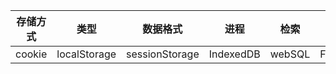 存储方式 | 类型 | 数据格式 | 进程 | 检索 | 性能
------  |----- |------- | ---- | ----|------
cookie  | localStorage | sessionStorage | IndexedDB | webSQL | FileSystem